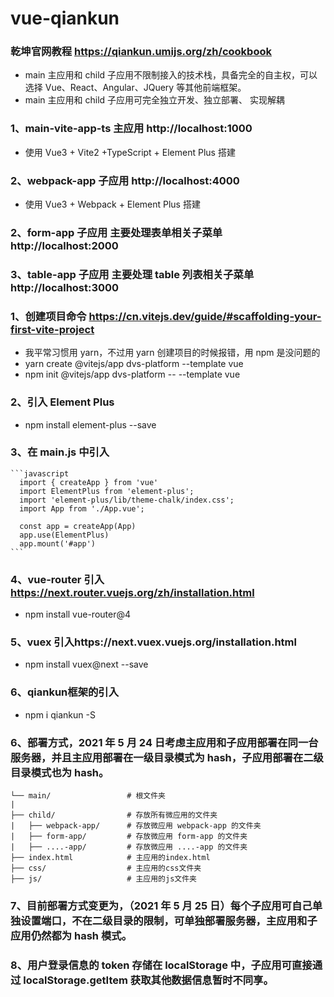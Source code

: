 # vue-qiankun

### 乾坤官网教程 https://qiankun.umijs.org/zh/cookbook

- main 主应用和 child 子应用不限制接入的技术栈，具备完全的自主权，可以选择 Vue、React、Angular、JQuery 等其他前端框架。
- main 主应用和 child 子应用可完全独立开发、独立部署、 实现解耦

### 1、main-vite-app-ts 主应用 http://localhost:1000

- 使用 Vue3 + Vite2 +TypeScript + Element Plus 搭建

### 2、webpack-app 子应用 http://localhost:4000

- 使用 Vue3 + Webpack + Element Plus 搭建

### 2、form-app 子应用 主要处理表单相关子菜单 http://localhost:2000

### 3、table-app 子应用 主要处理 table 列表相关子菜单 http://localhost:3000

### 1、创建项目命令 https://cn.vitejs.dev/guide/#scaffolding-your-first-vite-project

- 我平常习惯用 yarn，不过用 yarn 创建项目的时候报错，用 npm 是没问题的
- yarn create @vitejs/app dvs-platform --template vue
- npm init @vitejs/app dvs-platform -- --template vue

### 2、引入 Element Plus

- npm install element-plus --save

### 3、在 main.js 中引入

    ```javascript
      import { createApp } from 'vue'
      import ElementPlus from 'element-plus';
      import 'element-plus/lib/theme-chalk/index.css';
      import App from './App.vue';

      const app = createApp(App)
      app.use(ElementPlus)
      app.mount('#app')
    ```

### 4、vue-router 引入 https://next.router.vuejs.org/zh/installation.html

- npm install vue-router@4

### 5、vuex 引入https://next.vuex.vuejs.org/installation.html

- npm install vuex@next --save

### 6、qiankun框架的引入
- npm i qiankun -S

### 6、部署方式，2021 年 5 月 24 日考虑主应用和子应用部署在同一台服务器，并且主应用部署在一级目录模式为 hash，子应用部署在二级目录模式也为 hash。

    └── main/                 # 根文件夹
    |
    ├── child/                # 存放所有微应用的文件夹
    |   ├── webpack-app/      # 存放微应用 webpack-app 的文件夹
    |   ├── form-app/         # 存放微应用 form-app 的文件夹
    |   ├── ....-app/         # 存放微应用 ....-app 的文件夹
    ├── index.html            # 主应用的index.html
    ├── css/                  # 主应用的css文件夹
    ├── js/                   # 主应用的js文件夹

### 7、目前部署方式变更为，（2021 年 5 月 25 日）每个子应用可自己单独设置端口，不在二级目录的限制，可单独部署服务器，主应用和子应用仍然都为 hash 模式。

### 8、用户登录信息的 token 存储在 localStorage 中，子应用可直接通过 localStorage.getItem 获取其他数据信息暂时不同享。
